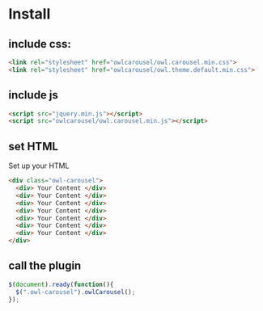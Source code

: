 # Install

## include css:
```html
<link rel="stylesheet" href="owlcarousel/owl.carousel.min.css">
<link rel="stylesheet" href="owlcarousel/owl.theme.default.min.css">
```
## include js
```html
<script src="jquery.min.js"></script>
<script src="owlcarousel/owl.carousel.min.js"></script>
```
## set HTML
Set up your HTML
```html
<div class="owl-carousel">
  <div> Your Content </div>
  <div> Your Content </div>
  <div> Your Content </div>
  <div> Your Content </div>
  <div> Your Content </div>
  <div> Your Content </div>
  <div> Your Content </div>
</div>
```
## call the plugin
```js
$(document).ready(function(){
  $(".owl-carousel").owlCarousel();
});
```
